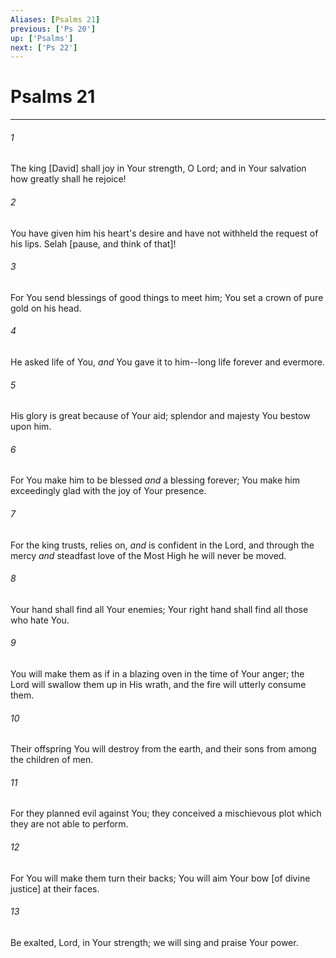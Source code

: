 ```yaml
---
Aliases: [Psalms 21]
previous: ['Ps 20']
up: ['Psalms']
next: ['Ps 22']
---
```

# Psalms 21

***














###### 1 






The king [David] shall joy in Your strength, O Lord; and in Your salvation how greatly shall he rejoice! 













###### 2 






You have given him his heart's desire and have not withheld the request of his lips. Selah [pause, and think of that]! 













###### 3 






For You send blessings of good things to meet him; You set a crown of pure gold on his head. 













###### 4 






He asked life of You, _and_ You gave it to him--long life forever and evermore. 













###### 5 






His glory is great because of Your aid; splendor and majesty You bestow upon him. 













###### 6 






For You make him to be blessed _and_ a blessing forever; You make him exceedingly glad with the joy of Your presence. 













###### 7 






For the king trusts, relies on, _and_ is confident in the Lord, and through the mercy _and_ steadfast love of the Most High he will never be moved. 













###### 8 






Your hand shall find all Your enemies; Your right hand shall find all those who hate You. 













###### 9 






You will make them as if in a blazing oven in the time of Your anger; the Lord will swallow them up in His wrath, and the fire will utterly consume them. 













###### 10 






Their offspring You will destroy from the earth, and their sons from among the children of men. 













###### 11 






For they planned evil against You; they conceived a mischievous plot which they are not able to perform. 













###### 12 






For You will make them turn their backs; You will aim Your bow [of divine justice] at their faces. 













###### 13 






Be exalted, Lord, in Your strength; we will sing and praise Your power.
